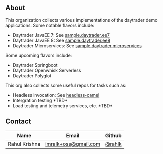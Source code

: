 ## About

This organization collects various implementations of the daytrader demo applications. Some notable flavors include: 

- Daytrader JavaEE 7: See [sample.daytrader.ee7](https://github.com/sample-daytrader/sample.daytrader.ee7)
- Daytrader JavaEE 8: See [sample.daytrader.ee8](https://github.com/sample-daytrader/sample.daytrader.ee8)
- Daytrader Microservices: See [sample.daytrader.microservices](https://github.com/sample-daytrader/sample.daytrader.microservices)

Some upcoming flavors include:

- Daytrader Springboot 
- Daytrader Openwhisk Serverless 
- Daytrader Polyglot 

This org also collects some useful repos for tasks such as: 

- Headless invocation: See [headless-camel](https://github.com/sample-daytrader/headless-camel) 
- Intergration testing \*TBD\*
- Load testing and telemetry services, etc. \*TBD\*

## Contact 
|      Name     |         Email        | Github |
|---------------|----------------------|--------|
| Rahul Krishna | imralk+oss@gmail.com | [@rahlk](https://github.com/rahlk) |
